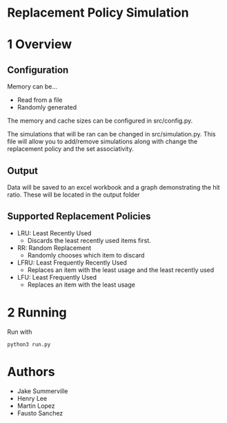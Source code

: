 # Replacement Policy Simulation

# 1 Overview 

## Configuration

Memory can be...

- Read from a file
- Randomly generated

The memory and cache sizes can be configured in src/config.py. 

The simulations that will be ran can be changed in src/simulation.py. This file will allow you to add/remove simulations along with change the replacement policy and the set associativity.

## Output

Data will be saved to an excel workbook and a graph demonstrating the hit ratio. These will be located in the output folder

## Supported Replacement Policies

- LRU: Least Recently Used
	- Discards the least recently used items first.
- RR: Random Replacement
	- Randomly chooses which item to discard
- LFRU: Least Frequently Recently Used
	- Replaces an item with the least usage and the least recently used
- LFU: Least Frequently Used
	- Replaces an item with the least usage

# 2 Running

Run with 

```
python3 run.py 
```

# Authors

* Jake Summerville
* Henry Lee
* Martin Lopez
* Fausto Sanchez
